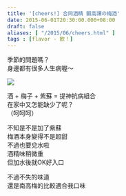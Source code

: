 ```yaml
---
title: '[cheers!] 合同酒精 鍛高譚の梅酒'
date: 2015-06-01T20:30:00.000+08:00
draft: false
aliases: [ "/2015/06/cheers.html" ]
tags : [flavor - 飲！]
---
```


季節的問題嗎？  
身邊都有很多人生病喔～  

![](/images/oenonumeshu.jpg)

酒 + 梅子 + 紫蘇 = 提神抗病組合  
在家中又怎能缺少了呢？  
（呵呵呵）  
  
不知是不是加了紫蘇  
梅酒本身變得不是超甜  
不過也要兌水啦  
酒精味稍微重  
但加水後就OK好入口  
  
不過不失的味道  
還是南高梅的比較適合我口味
